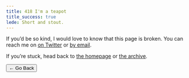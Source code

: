```yaml
---
title: 418 I'm a teapot
title_success: true
lede: Short and stout.
---
```


<div class=" [ box  box--error ] ">
    <p>If you’d be so kind, I would love to know that this page is broken. You can reach me on <a href="{{ author.urls.twitter }}">on Twitter</a> or <a href="mailto:{{ author.email }}">by email</a>.</p>
    <p>If you’re stuck, head back to <a href="/">the homepage</a> or <a href="/archive/">the archive</a>.</p>
</div>

<nav class=" [ navigator ] ">
    <button type="button" onclick="history.back(-1)" aria-label="Go back">← Go Back</button>
</nav>

